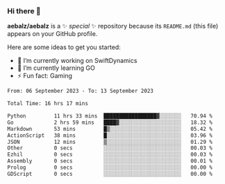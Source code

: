 ### Hi there 👋

**aebalz/aebalz** is a ✨ _special_ ✨ repository because its `README.md` (this file) appears on your GitHub profile.

Here are some ideas to get you started:

- 🔭 I’m currently working on SwiftDynamics
- 🌱 I’m currently learning GO
-  ⚡ Fun fact: Gaming
  
  <!--
- 👯 I’m looking to collaborate on ...
- 🤔 I’m looking for help with ...
- 💬 Ask me about ...
- 📫 How to reach me: ...
- 😄 Pronouns: ...
-->

<!--START_SECTION:waka-->

```txt
From: 06 September 2023 - To: 13 September 2023

Total Time: 16 hrs 17 mins

Python         11 hrs 33 mins  █████████████████▓░░░░░░░   70.94 %
Go             2 hrs 59 mins   ████▓░░░░░░░░░░░░░░░░░░░░   18.32 %
Markdown       53 mins         █▒░░░░░░░░░░░░░░░░░░░░░░░   05.42 %
ActionScript   38 mins         █░░░░░░░░░░░░░░░░░░░░░░░░   03.96 %
JSON           12 mins         ▒░░░░░░░░░░░░░░░░░░░░░░░░   01.29 %
Other          0 secs          ░░░░░░░░░░░░░░░░░░░░░░░░░   00.03 %
Ezhil          0 secs          ░░░░░░░░░░░░░░░░░░░░░░░░░   00.03 %
Assembly       0 secs          ░░░░░░░░░░░░░░░░░░░░░░░░░   00.01 %
Prolog         0 secs          ░░░░░░░░░░░░░░░░░░░░░░░░░   00.00 %
GDScript       0 secs          ░░░░░░░░░░░░░░░░░░░░░░░░░   00.00 %
```

<!--END_SECTION:waka-->

